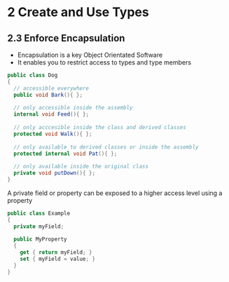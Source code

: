 # 2 Create and Use Types

## 2.3 Enforce Encapsulation

- Encapsulation is a key Object Orientated Software
- It enables you to restrict access to types and type members

```csharp
public class Dog
{
  // accessible everywhere
  public void Bark(){ };
  
  // only accessible inside the assembly
  internal void Feed(){ };
  
  // only acccesible inside the class and derived classes
  protected void Walk(){ };
  
  // only available to derived classes or inside the assembly
  protected internal void Pat(){ };
  
  // only available inside the original class
  private void putDown(){ };
}
```

A private field or property can be exposed to a higher access level using a property
```csharp
public class Example
{
  private myField;
  
  public MyProperty
  {
    get { return myField; }
    set { myField = value; }
  }
}
```
